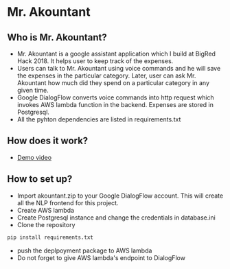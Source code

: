 # Mr. Akountant
## Who is Mr. Akountant?
- Mr. Akountant is a google assistant application which I build at BigRed Hack 2018. It helps user to keep track of the expenses.
- Users can talk to Mr. Akountant using voice commands and he will save the expenses in the particular category. Later, user can ask Mr. Akountant how much did they spend on a particular category in any given time.
- Google DialogFlow converts voice commands into http request which invokes AWS lambda function in the backend. Expenses are stored in Postgresql.
- All the pyhton dependencies are listed in requirements.txt

## How does it work?
- [Demo video](https://www.youtube.com/watch?v=y9J4cQ_F8Og)

## How to set up?
- Import akountant.zip to your Google DialogFlow account. This will create all the NLP frontend for this project.
- Create AWS lambda
- Create Postgresql instance and change the credentials in database.ini
- Clone the repository
```bash
pip install requirements.txt
```
- push the deplpoyment package to AWS lambda
- Do not forget to give AWS lambda's endpoint to DialogFlow
